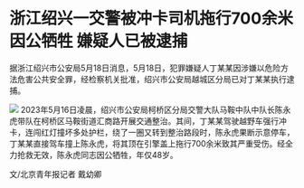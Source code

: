 # 浙江绍兴一交警被冲卡司机拖行700余米因公牺牲 嫌疑人已被逮捕

据浙江绍兴市公安局5月18日消息，5月18日，犯罪嫌疑人丁某某因涉嫌以危险方法危害公共安全罪，经检察机关批准，绍兴市公安局越城区分局已对丁某某执行逮捕。

![](https://inews.gtimg.com/om_bt/Ox51iquo9IynHV0JkrcindY_zaW7YQu4cJ-ciDwvGKccEAA/1000)
2023年5月16日凌晨，绍兴市公安局柯桥区分局交警大队马鞍中队中队长陈永虎带队在柯桥区马鞍街道汇商路开展交通整治。其间，丁某某驾驶越野车强行冲卡，连闯红灯撞坏多处护栏，绕了一圈又转到整治路段时，陈永虎果断示意停车，丁某某直接驾车撞上陈永虎，将其顶在引擎盖上拖行700余米致其严重受伤。经全力抢救无效，陈永虎同志因公牺牲，年仅48岁。

文/北京青年报记者 戴幼卿

